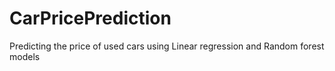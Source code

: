# CarPricePrediction
Predicting the price of used cars using Linear regression and Random forest models 
